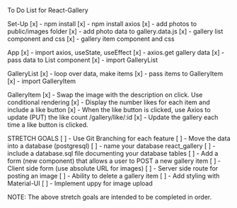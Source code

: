 To Do List for React-Gallery


Set-Up
[x] - npm install
[x] - npm install axios
[x] - add photos to public/images folder
[x] - add photo data to gallery.data.js
[x] - gallery list component and css
[x] - gallery item component and css

App
[x] - import axios, useState, useEffect
[x] - axios.get gallery data
[x] - pass data to List component
[x] - import GalleryList


GalleryList
[x] - loop over data, make items
[x] - pass items to GalleryItem
[x] - import GalleryItem


GalleryItem
[x] - Swap the image with the description on click. Use conditional rendering
[x] - Display the number likes for each item and include a like button
[x] - When the like button is clicked, use Axios to update (PUT) the like count /gallery/like/:id
[x] - Update the gallery each time a like button is clicked.


STRETCH GOALS
[ ] - Use Git Branching for each feature 
[ ] - Move the data into a database (postgresql)
    [ ] - name your database react_gallery
    [ ] - include a database.sql file documenting your database tables
[ ] - Add a form (new component) that allows a user to POST a new gallery item
    [ ] - Client side form (use absolute URL for images)
    [ ] - Server side route for posting an image
[ ] - Ability to delete a gallery item
[ ] - Add styling with Material-UI
[ ] - Implement uppy for image upload

NOTE: The above stretch goals are intended to be completed in order.